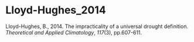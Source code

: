 # Lloyd-Hughes_2014

Lloyd-Hughes, B., 2014. The impracticality of a universal drought definition. _Theoretical and Applied Climatology_, _117_(3), pp.607-611.

